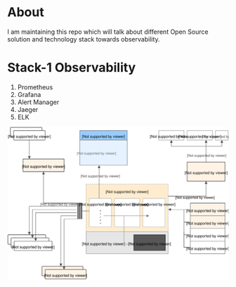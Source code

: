 # About
I am maintaining this repo which will talk about different Open Source solution and technology stack towards observability.

# Stack-1 Observability
1. Prometheus
2. Grafana
3. Alert Manager
4. Jaeger
5. ELK

![img](diagram/architecture.svg)
